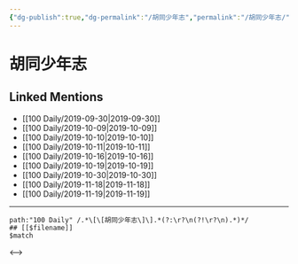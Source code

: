 ```yaml
---
{"dg-publish":true,"dg-permalink":"/胡同少年志","permalink":"/胡同少年志/"}
---
```


# 胡同少年志

## Linked Mentions
- [[100 Daily/2019-09-30\|2019-09-30]]
- [[100 Daily/2019-10-09\|2019-10-09]]
- [[100 Daily/2019-10-10\|2019-10-10]]
- [[100 Daily/2019-10-11\|2019-10-11]]
- [[100 Daily/2019-10-16\|2019-10-16]]
- [[100 Daily/2019-10-19\|2019-10-19]]
- [[100 Daily/2019-10-30\|2019-10-30]]
- [[100 Daily/2019-11-18\|2019-11-18]]
- [[100 Daily/2019-11-19\|2019-11-19]]


---

```expander
path:"100 Daily" /.*\[\[胡同少年志\]\].*(?:\r?\n(?!\r?\n).*)*/
## [[$filename]]
$match
```

<-->